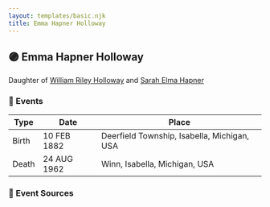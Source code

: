 ```yaml
---
layout: templates/basic.njk
title: Emma Hapner Holloway
---
```

## 🟣 Emma Hapner Holloway

Daughter of [William Riley Holloway](/people/9/90949012) and [Sarah Elma Hapner](/people/2/20173654)

### 📆 Events

Type | Date | Place
------ | ------ | ------
Birth | 10 FEB 1882 | Deerfield Township, Isabella, Michigan, USA
Death | 24 AUG 1962 | Winn, Isabella, Michigan, USA

### 📰 Event Sources
